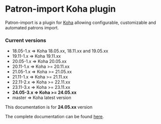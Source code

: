 # Patron-import Koha plugin

Patron-import is a plugin for [Koha](https://koha-community.org/) allowing configurable, customizable and automated patrons import.

### Current versions
- 18.05-1.x => Koha 18.05.xx, 18.11.xx and 19.05.xx
- 19.11-1.x => Koha 19.11.xx
- 20.05-1.x => Koha 20.05.xx
- 20.11-1.x => Koha >= 20.11.xx
- 21.05-1.x => Koha >= 21.05.xx
- 21.11-1.x => Koha >= 21.11.xx
- 22.11-2.x => Koha >= 22.11.xx
- 23.11-3.x => Koha >= 23.11.xx
- **24.05-3.x => Koha >= 24.05.xx**
- master => Koha latest version

This documentation is for **24.05.xx** version

The complete documentation can be found [here](https://biblibre.github.io/koha-plugin-patron-import).
